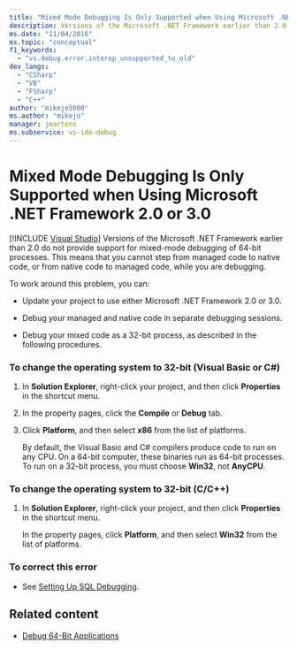 ```yaml
---
title: "Mixed Mode Debugging Is Only Supported when Using Microsoft .NET Framework 2.0 or 3.0"
description: Versions of the Microsoft .NET Framework earlier than 2.0 do not provide support for mixed-mode debugging of 64-bit processes. See this article for workarounds.
ms.date: "11/04/2016"
ms.topic: "conceptual"
f1_keywords:
  - "vs.debug.error.interop_unsupported_to_old"
dev_langs:
  - "CSharp"
  - "VB"
  - "FSharp"
  - "C++"
author: "mikejo5000"
ms.author: "mikejo"
manager: jmartens
ms.subservice: vs-ide-debug
---
```

# Mixed Mode Debugging Is Only Supported when Using Microsoft .NET Framework 2.0 or 3.0

 [!INCLUDE [Visual Studio](~/includes/applies-to-version/vs-windows-only.md)]
Versions of the Microsoft .NET Framework earlier than 2.0 do not provide support for mixed-mode debugging of 64-bit processes. This means that you cannot step from managed code to native code, or from native code to managed code, while you are debugging.

 To work around this problem, you can:

- Update your project to use either Microsoft .NET Framework 2.0 or 3.0.

- Debug your managed and native code in separate debugging sessions.

- Debug your mixed code as a 32-bit process, as described in the following procedures.

### To change the operating system to 32-bit (Visual Basic or C#)

1. In **Solution Explorer**, right-click your project, and then click **Properties** in the shortcut menu.

2. In the property pages, click the **Compile** or **Debug** tab.

3. Click **Platform**, and then select **x86** from the list of platforms.

     By default, the Visual Basic and C# compilers produce code to run on any CPU. On a 64-bit computer, these binaries run as 64-bit processes. To run on a 32-bit process, you must choose **Win32**, not **AnyCPU**.

### To change the operating system to 32-bit (C/C++)

1. In **Solution Explorer**, right-click your project, and then click **Properties** in the shortcut menu.

     In the property pages, click **Platform**, and then select **Win32** from the list of platforms.

### To correct this error

- See [Setting Up SQL Debugging](/previous-versions/visualstudio/visual-studio-2010/s4sszxst(v=vs.100)).

## Related content
- [Debug 64-Bit Applications](../debugger/debug-64-bit-applications.md)
